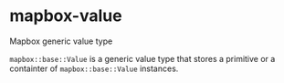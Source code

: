 # mapbox-value
Mapbox generic value type

`mapbox::base::Value` is a generic value type that stores a primitive or a containter of `mapbox::base::Value` instances.